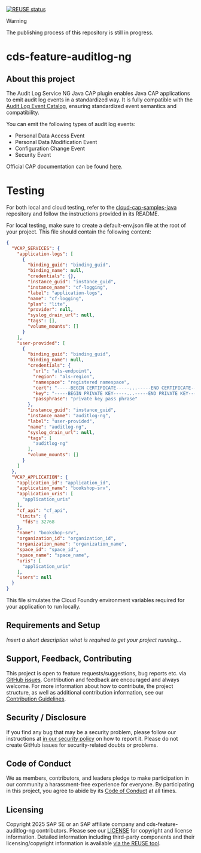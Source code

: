 [![REUSE status](https://api.reuse.software/badge/github.com/cap-java/cds-feature-auditlog-ng)](https://api.reuse.software/info/github.com/cap-java/cds-feature-auditlog-ng)

> [!WARNING]
> The publishing process of this repository is still in progress.

# cds-feature-auditlog-ng

## About this project

The Audit Log Service NG Java CAP plugin enables Java CAP applications to emit audit log events in a standardized way. It is fully compatible with the [Audit Log Event Catalog](https://github.tools.sap/wg-observability/telemetry-semantic-conventions/tree/audit-log-events?tab=readme-ov-file#event-catalog), ensuring standardized event semantics and compatibility. 

You can emit the following types of audit log events:
- Personal Data Access Event
- Personal Data Modification Event
- Configuration Change Event
- Security Event

Official CAP documentation can be found [here](https://pages.github.tools.sap/cap/docs/java/auditlog).

# Testing

For both local and cloud testing, refer to the [cloud-cap-samples-java](https://github.com/SAP-samples/cloud-cap-samples-java) repository and follow the instructions provided in its README.

For local testing, make sure to create a default-env.json file at the root of your project. This file should contain the following content:

```json
{
  "VCAP_SERVICES": {
    "application-logs": [
      {
        "binding_guid": "binding_guid",
        "binding_name": null,
        "credentials": {},
        "instance_guid": "instance_guid",
        "instance_name": "cf-logging",
        "label": "application-logs",
        "name": "cf-logging",
        "plan": "lite",
        "provider": null,
        "syslog_drain_url": null,
        "tags": [],
        "volume_mounts": []
      }
    ],
    "user-provided": [
      {
        "binding_guid": "binding_guid",
        "binding_name": null,
        "credentials": {
          "url": "als-endpoint",
          "region": "als-region",
          "namespace": "registered namespace",
          "cert": "-----BEGIN CERTIFICATE-----...-----END CERTIFICATE-----",
          "key": "-----BEGIN PRIVATE KEY-----...-----END PRIVATE KEY-----",
          "passphrase": "private key pass phrase"
        },
        "instance_guid": "instance_guid",
        "instance_name": "auditlog-ng",
        "label": "user-provided",
        "name": "auditlog-ng",
        "syslog_drain_url": null,
        "tags": [
          "auditlog-ng"
        ],
        "volume_mounts": []
      }
    ]
  },
  "VCAP_APPLICATION": {
    "application_id": "application_id",
    "application_name": "bookshop-srv",
    "application_uris": [
      "application_uris"
    ],
    "cf_api": "cf_api",
    "limits": {
      "fds": 32768
    },
    "name": "bookshop-srv",
    "organization_id": "organization_id",
    "organization_name": "organization_name",
    "space_id": "space_id",
    "space_name": "space_name",
    "uris": [
      "application_uris"
    ],
    "users": null
  }
}
```

This file simulates the Cloud Foundry environment variables required for your application to run locally.


## Requirements and Setup

*Insert a short description what is required to get your project running...*

## Support, Feedback, Contributing

This project is open to feature requests/suggestions, bug reports etc. via [GitHub issues](https://github.com/cap-java/cds-feature-auditlog-ng/issues). Contribution and feedback are encouraged and always welcome. For more information about how to contribute, the project structure, as well as additional contribution information, see our [Contribution Guidelines](CONTRIBUTING.md).

## Security / Disclosure
If you find any bug that may be a security problem, please follow our instructions at [in our security policy](https://github.com/cap-java/cds-feature-auditlog-ng/security/policy) on how to report it. Please do not create GitHub issues for security-related doubts or problems.

## Code of Conduct

We as members, contributors, and leaders pledge to make participation in our community a harassment-free experience for everyone. By participating in this project, you agree to abide by its [Code of Conduct](https://github.com/cap-java/.github/blob/main/CODE_OF_CONDUCT.md) at all times.

## Licensing

Copyright 2025 SAP SE or an SAP affiliate company and cds-feature-auditlog-ng contributors. Please see our [LICENSE](LICENSE) for copyright and license information. Detailed information including third-party components and their licensing/copyright information is available [via the REUSE tool](https://api.reuse.software/info/github.com/cap-java/cds-feature-auditlog-ng).
